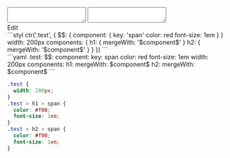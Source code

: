 <div data-size="400" class="code-cont" data-example="scoped">
    <div class="code">
        <div class="code-wrap">
            <textarea id="stylus"></textarea>
            <textarea id="css"></textarea>
            <div class="edit-code">
                <span>Edit</span>
            </div>
        </div>
    </div>
</div>

<div data-size="400" data-examples="stylus"></div>
```styl
ctr('.test', {
  $$: {
    component: {
      key: 'span'
      color: red
      font-size: 1em
    }
  }
  width: 200px
  components: {
    h1: {
      mergeWith: '$component$'
    }
    h2: {
      mergeWith: '$component$'
    }
  }
})
```

<div data-size="400" data-examples="yaml"></div>
```yaml
.test:
  $$:
    component:
      key: span
      color: red
      font-size: 1em
  width: 200px
  components:
    h1:
      mergeWith: $component$
    h2:
      mergeWith: $component$
```

```css
.test {
  width: 200px;
}
.test > h1 > span {
  color: #f00;
  font-size: 1em;
}
.test > h2 > span {
  color: #f00;
  font-size: 1em;
}
```
<div class="cf"></div>
